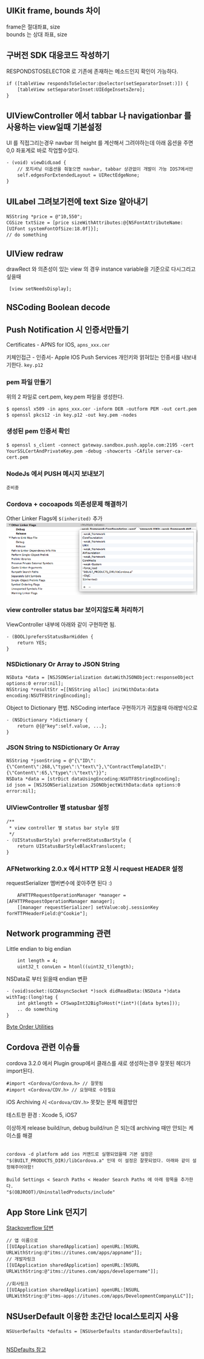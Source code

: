 ## UIKit frame, bounds 차이

frame은 절대좌표, size  
bounds 는 상대 좌표, size

## 구버전 SDK 대응코드 작성하기

RESPONDSTOSELECTOR 로 기존에 존재하는 메소드인지 확인이 가능하다.

	if ([tableView respondsToSelector:@selector(setSeparatorInset:)]) {
    	[tableView setSeparatorInset:UIEdgeInsetsZero];
	}

## UIViewController 에서 tabbar 나 navigationbar 를 사용하는 view일때 기본설정

UI 를 직접그리는경우 navbar 의 height 를 계산해서 그려야하는데 아래 옵션을 주면 0,0 좌표계로 바로 작업할수있다.

	- (void) viewDidLoad {
    	// 포지셔닝 이옵션을 줘놓으면 navbar, tabbar 상관없이 개발이 가능 IOS7에서만
    	self.edgesForExtendedLayout = UIRectEdgeNone;
	}

## UILabel 그려보기전에 text Size 알아내기

	NSString *price = @"10,550";
	CGSize txtSize = [price sizeWithAttributes:@{NSFontAttributeName:[UIFont systemFontOfSize:18.0f]}];
    // do something

## UIView redraw 

drawRect 와 의존성이 있는 view 의 경우 instance variable을 기준으로 다시그리고 싶을때

	 [view setNeedsDisplay];
     

## NSCoding Boolean decode

## Push Notification 시 인증서만들기


Certificates - APNS for IOS, `apns_xxx.cer`

키체인접근 - 인증서- Apple IOS Push Services 개인키와 얽혀있는 인증서를 내보내기한다.  `key.p12`


### pem 파일 만들기

위의 2 파일로 cert.pem, key.pem 파일을 생성한다.

	$ openssl x509 -in apns_xxx.cer -inform DER -outform PEM -out cert.pem
	$ openssl pkcs12 -in key.p12 -out key.pem -nodes


### 생성된 pem 인증서 확인
	$ openssl s_client -connect gateway.sandbox.push.apple.com:2195 -cert YourSSLCertAndPrivateKey.pem -debug -showcerts -CAfile server-ca-cert.pem

### NodeJs 에서 PUSH 메시지 보내보기

	준비중 

### Cordova + cocoapods 의존성문제 해결하기 

Other Linker Flags에 `$(inherited)` 추가
![img/ios_cordova_cocoapod.png](img/ios_cordova_cocoapod.png)

### view controller status bar 보이지않도록 처리하기 

ViewController 내부에 아래와 같이 구현하면 됨.
```
- (BOOL)prefersStatusBarHidden {
    return YES;
}
```

### NSDictionary Or Array to JSON String

```
NSData *data = [NSJSONSerialization dataWithJSONObject:responseObject options:0 error:nil];
NSString *resultStr =[[NSString alloc] initWithData:data encoding:NSUTF8StringEncoding];
```

Object to Dictionary 편법. NSCoding interface 구현하기가 귀찮을때 아래방식으로
```
- (NSDictionary *)dictionary {
	return @{@"key":self.value, ...};
}
```

### JSON String to NSDictionary Or Array 

```
NSString *jsonString = @"{\"ID\":{\"Content\":268,\"type\":\"text\"},\"ContractTemplateID\":{\"Content\":65,\"type\":\"text\"}}";
NSData *data = [strDict dataUsingEncoding:NSUTF8StringEncoding];
id json = [NSJSONSerialization JSONObjectWithData:data options:0 error:nil];
```

### UIViewController 별 statusbar 설정


```
/**
 * view controller 별 status bar style 설정
 */
- (UIStatusBarStyle) preferredStatusBarStyle {
    return UIStatusBarStyleBlackTranslucent;
}

```

### AFNetworking 2.0.x 에서 HTTP 요청 시 request HEADER 설정

requestSerializer 멤버변수에 꽂아주면 된다 :)
```
    AFHTTPRequestOperationManager *manager = [AFHTTPRequestOperationManager manager];
    [[manager requestSerializer] setValue:obj.sessionKey forHTTPHeaderField:@"Cookie"];
```

## Network programming 관련

Little endian to big endian
```
	int length = 4;
	uint32_t convLen = htonl((uint32_t)length);
```

NSData로 부터 읽을때 endian 변환
```
- (void)socket:(GCDAsyncSocket *)sock didReadData:(NSData *)data withTag:(long)tag {
	int pktlength = CFSwapInt32BigToHost(*(int*)([data bytes]));
	.. do something
}
```
[Byte Order Utilities](https://developer.apple.com/library/mac/documentation/CoreFoundation/Reference/CFByteOrderUtils/Reference/reference.html)


## Cordova 관련 이슈들

cordova 3.2.0 에서 Plugin group에서 클래스를 새로 생성하는경우 잘못된 헤더가 import된다.

```
#import <Cordova/Cordova.h> // 잘못됨
#import <Cordova/CDV.h> // 요형태로 수정필요
```

iOS Archiving 시 `<Cordova/CDV.h>` 못찾는 문제 해결방안 

테스트한 환경 :  Xcode 5, iOS7

이상하게 release build/run, debug build/run 은 되는데 archiving 때만 안되는 케이스를 해결 
```

cordova -d platform add ios 커맨드로 실행되었을때 기본 설정은 
"$(BUILT_PRODUCTS_DIR)/libCordova.a" 인데 이 설정은 잘못되었다. 아래와 같이 설정해주어야함!

Build Settings < Search Paths < Header Search Paths 에 아래 항목을 추가한다. 
"$(OBJROOT)/UninstalledProducts/include"

```

## App Store Link 던지기

[Stackoverflow 답변](http://stackoverflow.com/questions/433907/how-to-link-to-apps-on-the-app-store)
```
// 앱 이름으로
[[UIApplication sharedApplication] openURL:[NSURL URLWithString:@"itms://itunes.com/apps/appname"]];
// 개발자링크
[[UIApplication sharedApplication] openURL:[NSURL URLWithString:@"itms://itunes.com/apps/developername"]];

//회사링크
[[UIApplication sharedApplication] openURL:[NSURL URLWithString:@"itms-apps://itunes.com/apps/DevelopmentCompanyLLC"]];
```

## NSUserDefault 이용한 초간단 local스토리지 사용

```
NSUserDefaults *defaults = [NSUserDefaults standardUserDefaults];


```
[NSDefaults 참고](https://developer.apple.com/library/mac/documentation/Cocoa/Reference/Foundation/Classes/nsuserdefaults_Class/Reference/Reference.html#//apple_ref/occ/instm/NSUserDefaults/persistentDomainForName:)